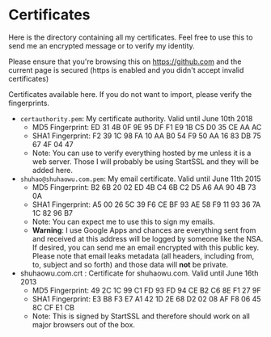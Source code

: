 Certificates
============

Here is the directory containing all my certificates. Feel free to use this to
send me an encrypted message or to verify my identity.

Please ensure that you're browsing this on https://github.com and the current
page is secured (https is enabled and you didn't accept invalid certificates)

Certificates available here. If you do not want to import, please verify the
fingerprints.

 - `certauthority.pem`: My certificate authority. Valid until June 10th 2018
    - MD5 Fingerprint: ED 31 4B 0F 9E 95 DF F1 E9 1B C5 D0 35 CE AA AC
    - SHA1 Fingerprint: F2 39 1C 98 FA 10 AA B0 54 F9 50 AA 16 83 DB 75 67 4F 04 47
    - Note: You can use to verify everything hosted by me unless it is a web
      server. Those I will probably be using StartSSL and they will be added
      here.
 - `shuhao@shuhaowu.com.pem`: My email certificate. Valid until June 11th 2015
    - MD5 Fingerprint: B2 6B 20 02 ED 4B C4 6B C2 D5 A6 AA 90 4B 73 0A
    - SHA1 Fingerprint: A5 00 26 5C 39 F6 CE BF 93 AE 58 F9 11 93 36 7A 1C 82 96 B7
    - Note: You can expect me to use this to sign my emails.
    - **Warning**: I use Google Apps and chances are everything sent from and
      received at this address will be logged by someone like the NSA. If
      desired, you can send me an email encrypted with this public key. Please
      note that email leaks metadata (all headers, including from, to, subject
      and so forth) and those data will **not** be private.
 - shuhaowu.com.crt : Certificate for shuhaowu.com. Valid until June 16th 2013
    - MD5 Fingerprint: 49 2C 1C 99 C1 FD 93 FD 94 CE B2 C6 8E F1 27 9F
    - SHA1 Fingerprint: E3 B8 F3 E7 A1 42 1D 2E 68 D2 02 08 AF F8 06 45 8C CF E1 CB
    - Note: This is signed by StartSSL and therefore should work on all major
      browsers out of the box.

